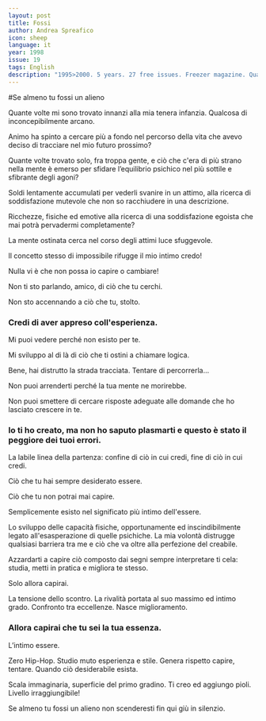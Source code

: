 ```yaml
---
layout: post
title: Fossi
author: Andrea Spreafico
icon: sheep
language: it
year: 1998
issue: 19
tags: English
description: "1995>2000. 5 years. 27 free issues. Freezer magazine. Quante volte mi sono trovato innanzi alla mia tenera infanzia. Qualcosa di inconcepibilmente arcano. Animo ha spinto a cercare più a fondo nel percorso della vita che avevo deciso di tracciare nel mio futuro prossimo?"
---
```


#Se almeno tu fossi un alieno

Quante volte mi sono trovato innanzi alla mia tenera infanzia. Qualcosa di inconcepibilmente arcano.

Animo ha spinto a cercare più a fondo nel percorso della vita che avevo deciso di tracciare nel mio futuro prossimo?

Quante volte trovato solo, fra troppa gente, e ciò che c'era di più strano nella mente è emerso per sfidare l’equilibrio psichico nel più sottile e sfibrante degli agoni?

Soldi lentamente accumulati per vederli svanire in un attimo, alla ricerca di soddisfazione mutevole che non so racchiudere in una descrizione.

Ricchezze, fisiche ed emotive alla ricerca di una soddisfazione egoista che mai potrà pervadermi completamente?

La mente ostinata cerca nel corso degli attimi luce sfuggevole.

Il concetto stesso di impossibile rifugge il mio intimo credo!

Nulla vi è che non possa io capire o cambiare!

Non ti sto parlando, amico, di ciò che tu cerchi.

Non sto accennando a ciò che tu, stolto.

### Credi di aver appreso coll'esperienza.

Mi puoi vedere perché non esisto per te.

Mi sviluppo al di là di ciò che ti ostini a chiamare logica.

Bene, hai distrutto la strada tracciata.
Tentare di percorrerla...

Non puoi arrenderti perché la tua mente ne morirebbe.

Non puoi smettere di cercare risposte adeguate alle domande che ho lasciato crescere in te.

### Io ti ho creato, ma non ho saputo plasmarti e questo è stato il peggiore dei tuoi errori.

La labile linea della partenza: confine di ciò in cui credi, fine di ciò in cui credi.

Ciò che tu hai sempre desiderato essere.

Ciò che tu non potrai mai capire.

Semplicemente esisto nel significato più intimo dell'essere.

Lo sviluppo delle capacità fisiche, opportunamente ed inscindibilmente legato all'esasperazione di quelle psichiche. La mia volontà distrugge qualsiasi barriera tra me e ciò che va oltre alla perfezione del creabile.

Azzardarti a capire ciò composto dai segni sempre interpretare ti cela: studia, metti in pratica e migliora te stesso.

Solo allora capirai.

La tensione dello scontro.
La rivalità portata al suo massimo ed intimo grado.
Confronto tra eccellenze.
Nasce miglioramento.

### Allora capirai che tu sei la tua essenza.

L’intimo essere.

Zero Hip-Hop.
Studio muto esperienza e stile.
Genera rispetto capire, tentare.
Quando ciò desiderabile esista.

Scala immaginaria, superficie del primo gradino.
Ti creo ed aggiungo pioli.
Livello irraggiungibile!

Se almeno tu fossi un alieno non scenderesti fin qui giù in silenzio.
